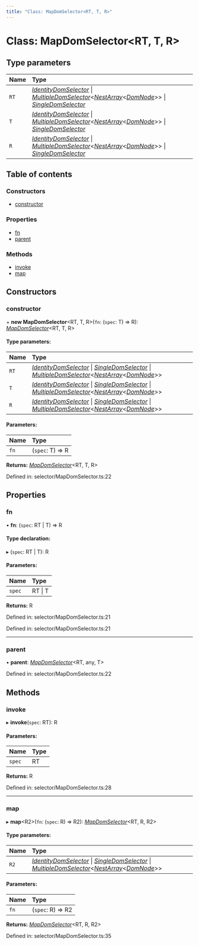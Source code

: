 ```yaml
---
title: "Class: MapDomSelector<RT, T, R>"
---
```


# Class: MapDomSelector<RT, T, R\>

## Type parameters

Name | Type |
:------ | :------ |
`RT` | [*IdentityDomSelector*](identitydomselector.md) \| [*MultipleDomSelector*](multipledomselector.md)<[*NestArray*](../types/nestarray.md)<[*DomNode*](domnode.md)\>\> \| [*SingleDomSelector*](singledomselector.md) |
`T` | [*IdentityDomSelector*](identitydomselector.md) \| [*MultipleDomSelector*](multipledomselector.md)<[*NestArray*](../types/nestarray.md)<[*DomNode*](domnode.md)\>\> \| [*SingleDomSelector*](singledomselector.md) |
`R` | [*IdentityDomSelector*](identitydomselector.md) \| [*MultipleDomSelector*](multipledomselector.md)<[*NestArray*](../types/nestarray.md)<[*DomNode*](domnode.md)\>\> \| [*SingleDomSelector*](singledomselector.md) |

## Table of contents

### Constructors

- [constructor](mapdomselector.md#constructor)

### Properties

- [fn](mapdomselector.md#fn)
- [parent](mapdomselector.md#parent)

### Methods

- [invoke](mapdomselector.md#invoke)
- [map](mapdomselector.md#map)

## Constructors

### constructor

\+ **new MapDomSelector**<RT, T, R\>(`fn`: (`spec`: T) => R): [*MapDomSelector*](mapdomselector.md)<RT, T, R\>

#### Type parameters:

Name | Type |
:------ | :------ |
`RT` | [*IdentityDomSelector*](identitydomselector.md) \| [*SingleDomSelector*](singledomselector.md) \| [*MultipleDomSelector*](multipledomselector.md)<[*NestArray*](../types/nestarray.md)<[*DomNode*](domnode.md)\>\> |
`T` | [*IdentityDomSelector*](identitydomselector.md) \| [*SingleDomSelector*](singledomselector.md) \| [*MultipleDomSelector*](multipledomselector.md)<[*NestArray*](../types/nestarray.md)<[*DomNode*](domnode.md)\>\> |
`R` | [*IdentityDomSelector*](identitydomselector.md) \| [*SingleDomSelector*](singledomselector.md) \| [*MultipleDomSelector*](multipledomselector.md)<[*NestArray*](../types/nestarray.md)<[*DomNode*](domnode.md)\>\> |

#### Parameters:

Name | Type |
:------ | :------ |
`fn` | (`spec`: T) => R |

**Returns:** [*MapDomSelector*](mapdomselector.md)<RT, T, R\>

Defined in: selector/MapDomSelector.ts:22

## Properties

### fn

• **fn**: (`spec`: RT \| T) => R

#### Type declaration:

▸ (`spec`: RT \| T): R

#### Parameters:

Name | Type |
:------ | :------ |
`spec` | RT \| T |

**Returns:** R

Defined in: selector/MapDomSelector.ts:21

Defined in: selector/MapDomSelector.ts:21

___

### parent

• **parent**: [*MapDomSelector*](mapdomselector.md)<RT, any, T\>

Defined in: selector/MapDomSelector.ts:22

## Methods

### invoke

▸ **invoke**(`spec`: RT): R

#### Parameters:

Name | Type |
:------ | :------ |
`spec` | RT |

**Returns:** R

Defined in: selector/MapDomSelector.ts:28

___

### map

▸ **map**<R2\>(`fn`: (`spec`: R) => R2): [*MapDomSelector*](mapdomselector.md)<RT, R, R2\>

#### Type parameters:

Name | Type |
:------ | :------ |
`R2` | [*IdentityDomSelector*](identitydomselector.md) \| [*SingleDomSelector*](singledomselector.md) \| [*MultipleDomSelector*](multipledomselector.md)<[*NestArray*](../types/nestarray.md)<[*DomNode*](domnode.md)\>\> |

#### Parameters:

Name | Type |
:------ | :------ |
`fn` | (`spec`: R) => R2 |

**Returns:** [*MapDomSelector*](mapdomselector.md)<RT, R, R2\>

Defined in: selector/MapDomSelector.ts:35
